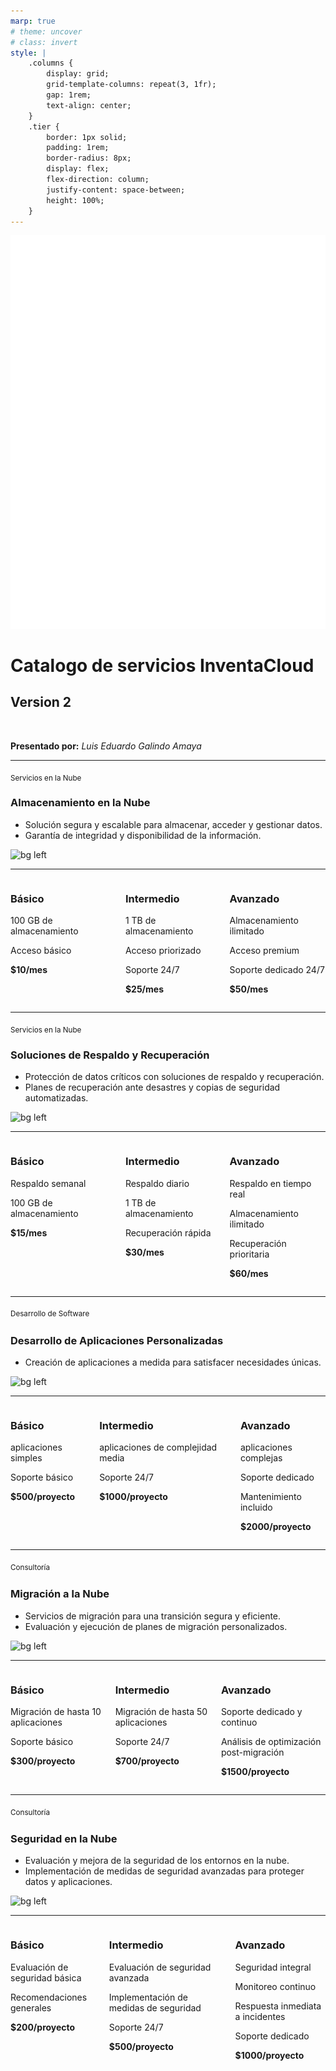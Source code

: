 ```yaml
---
marp: true
# theme: uncover
# class: invert
style: |
    .columns {
        display: grid;
        grid-template-columns: repeat(3, 1fr);
        gap: 1rem;
        text-align: center;
    }
    .tier {
        border: 1px solid;
        padding: 1rem;
        border-radius: 8px;
        display: flex;
        flex-direction: column;
        justify-content: space-between;
        height: 100%;
    }
---
```


![bg opacity:0.06](./04_ESCUDO-UABC-BLANCO.png)

# Catalogo de servicios InventaCloud 
## Version 2

<br>

**Presentado por:** 
*Luis Eduardo Galindo Amaya*

---

<sub>Servicios en la Nube</sub>

### Almacenamiento en la Nube

- Solución segura y escalable para almacenar, acceder y gestionar datos.
- Garantía de integridad y disponibilidad de la información.

![bg left](https://images.pexels.com/photos/373543/pexels-photo-373543.jpeg?auto=compress&cs=tinysrgb&dpr=2&h=650&w=940)

---

<div class="columns">
  <div class="tier">
    <h3>Básico</h3>
    <p>100 GB de almacenamiento</p>
    <p>Acceso básico</p>
    <p><strong>$10/mes</strong></p>
  </div>
  <div class="tier">
    <h3>Intermedio</h3>
    <p>1 TB de almacenamiento</p>
    <p>Acceso priorizado</p>
    <p>Soporte 24/7</p>
    <p><strong>$25/mes</strong></p>
  </div>
  <div class="tier">
    <h3>Avanzado</h3>
    <p>Almacenamiento ilimitado</p>
    <p>Acceso premium</p>
    <p>Soporte dedicado 24/7</p>
    <p><strong>$50/mes</strong></p>
  </div>
</div>

--- 

<sub>Servicios en la Nube</sub>

### Soluciones de Respaldo y Recuperación
- Protección de datos críticos con soluciones de respaldo y recuperación.
- Planes de recuperación ante desastres y copias de seguridad automatizadas.

![bg left](https://images.unsplash.com/photo-1491975474562-1f4e30bc9468?fit=crop&w=800&q=80)

---

<div class="columns">
  <div class="tier">
    <h3>Básico</h3>
    <p>Respaldo semanal</p>
    <p>100 GB de almacenamiento</p>
    <p><strong>$15/mes</strong></p>
  </div>
  <div class="tier">
    <h3>Intermedio</h3>
    <p>Respaldo diario</p>
    <p>1 TB de almacenamiento</p>
    <p>Recuperación rápida</p>
    <p><strong>$30/mes</strong></p>
  </div>
  <div class="tier">
    <h3>Avanzado</h3>
    <p>Respaldo en tiempo real</p>
    <p>Almacenamiento ilimitado</p>
    <p>Recuperación prioritaria</p>
    <p><strong>$60/mes</strong></p>
  </div>
</div>

---

<sub>Desarrollo de Software<sub>

### Desarrollo de Aplicaciones Personalizadas
- Creación de aplicaciones a medida para satisfacer necesidades únicas.

![bg left](https://images.unsplash.com/photo-1517245386807-bb43f82c33c4?fit=crop&w=800&q=80)

---

<div class="columns">
  <div class="tier">
    <h3>Básico</h3>
    <p>aplicaciones simples</p>
    <p>Soporte básico</p>
    <p><strong>$500/proyecto</strong></p>
  </div>
  <div class="tier">
    <h3>Intermedio</h3>
    <p>aplicaciones de complejidad media</p>
    <p>Soporte 24/7</p>
    <p><strong>$1000/proyecto</strong></p>
  </div>
  <div class="tier">
    <h3>Avanzado</h3>
    <p>aplicaciones complejas</p>
    <p>Soporte dedicado</p>
    <p>Mantenimiento incluido</p>
    <p><strong>$2000/proyecto</strong></p>
  </div>
</div>

---

<sub>Consultoría<sub>

### Migración a la Nube
- Servicios de migración para una transición segura y eficiente.
- Evaluación y ejecución de planes de migración personalizados.

![bg left](https://images.unsplash.com/photo-1518773553398-650c184e0bb3?fit=crop&w=800&q=80)

---

<div class="columns">
  <div class="tier">
    <h3>Básico</h3>
    <p>Migración de hasta 10 aplicaciones</p>
    <p>Soporte básico</p>
    <p><strong>$300/proyecto</strong></p>
  </div>
  <div class="tier">
    <h3>Intermedio</h3>
    <p>Migración de hasta 50 aplicaciones</p>
    <p>Soporte 24/7</p>
    <p><strong>$700/proyecto</strong></p>
  </div>
  <div class="tier">
    <h3>Avanzado</h3>
    <p>Soporte dedicado y continuo</p>
    <p>Análisis de optimización post-migración</p>
    <p><strong>$1500/proyecto</strong></p>
  </div>
</div>

---

<sub>Consultoría<sub>

### Seguridad en la Nube
- Evaluación y mejora de la seguridad de los entornos en la nube.
- Implementación de medidas de seguridad avanzadas para proteger datos y aplicaciones.

![bg left](https://images.pexels.com/photos/5077044/pexels-photo-5077044.jpeg?auto=compress&cs=tinysrgb&dpr=2&h=650&w=940)

---

<div class="columns">
  <div class="tier">
    <h3>Básico</h3>
    <p>Evaluación de seguridad básica</p>
    <p>Recomendaciones generales</p>
    <p><strong>$200/proyecto</strong></p>
  </div>
  <div class="tier">
    <h3>Intermedio</h3>
    <p>Evaluación de seguridad avanzada</p>
    <p>Implementación de medidas de seguridad</p>
    <p>Soporte 24/7</p>
    <p><strong>$500/proyecto</strong></p>
  </div>
  <div class="tier">
    <h3>Avanzado</h3>
    <p>Seguridad integral</p>
    <p>Monitoreo continuo</p>
    <p>Respuesta inmediata a incidentes</p>
    <p>Soporte dedicado</p>
    <p><strong>$1000/proyecto</strong></p>
  </div>
</div>
